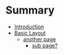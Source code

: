 # Summary

* [Introduction](README.md)
* [Basic Layout](basic-layout.md)
  * [another page](another-page.md)
    * [sub page?](sub-page.md)




